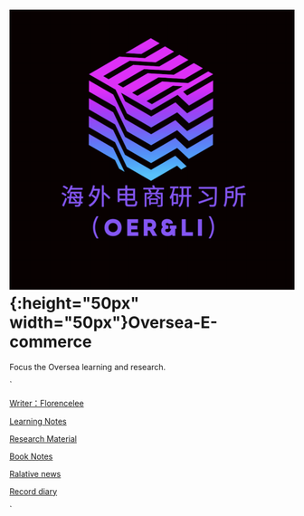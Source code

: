 #  ![alt text](/icon/image/logo.png){:height="50px" width="50px"}Oversea-E-commerce

<p>Focus the Oversea learning and research.<p>
`
<a href='pages/Writer-page/index.html'><i class="fa-duotone fa-feather"></i><p>Writer：Florencelee<p><a>
<a href='pages/Learning-notes/index.html'><i class="fa-duotone fa-note"></i><p>Learning Notes<p><a>
<a href='pages/Research-Material/index.html'><i class="fa-duotone fa-file-chart-column"></i><p>Research Material<p><a>
<a href='pages/Book-notes/index.html'><i class="fa-duotone fa-books"></i><p>Book Notes<p><a>
<a href='pages/Relative-news/index.html'><i class="fa-duotone fa-newspaper"></i><p>Ralative news<p><a>
<a href='pages/Record-diarys/index.html'><i class="fa-duotone fa-pen"></i><p>Record diary<p><a>
`
